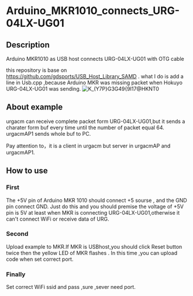 # Arduino_MKR1010_connects_URG-04LX-UG01
## Description
Arduino MKR1010 as USB host connects URG-04LX-UG01 with OTG cable

this repository is base on https://github.com/gdsports/USB_Host_Library_SAMD . what I do is add a line in Usb.cpp ,because 
Arduino MKR was missing packet when Hokuyo URG-04LX-UG01 was sending.
![K_(Y7P}G3G49{9I17@HKNT0](https://user-images.githubusercontent.com/76558384/163400838-2b286054-4b6d-492f-bb02-b8bc03d25833.png)

## About example
urgacm can receive complete packet form URG-04LX-UG01,but it sends a charater form buf every time until the number of packet equal 64.
urgacmAP1 sends whole buf to PC.


Pay attention to，it is a client in urgacm but server in urgacmAP and urgacmAP1.
## How to use
### First
   The +5V pin of Arduino MKR 1010 should connect +5 sourse , and the GND pin connect GND. Just do this and you should premise the voltage of +5V pin is 5V at least when MKR is connecting URG-04LX-UG01,otherwise it can't connect WiFi or receive data of URG.
### Second
   Upload example to MKR.If MKR is USBhost,you should click Reset button twice then the yellow LED of MKR flashes . In this time ,you can upload code when set correct port.
### Finally
   Set correct WiFi ssid and pass ,sure ,sever need port.
